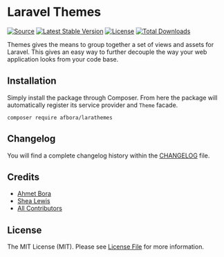# Laravel Themes
[![Source](https://img.shields.io/badge/source-afbora/larathemes-blue.svg?style=flat-square)](https://github.com/afbora/larathemes)
[![Latest Stable Version](https://poser.pugx.org/afbora/larathemes/v/stable?format=flat-square)](https://packagist.org/packages/afbora/larathemes)
[![License](https://img.shields.io/badge/license-MIT-brightgreen.svg?style=flat-square)](https://tldrlegal.com/license/mit-license)
[![Total Downloads](https://img.shields.io/packagist/dt/afbora/larathemes.svg?style=flat-square)](https://packagist.org/packages/afbora/larathemes)

Themes gives the means to group together a set of views and assets for Laravel. This gives an easy way to further decouple the way your web application looks from your code base.

## Installation
Simply install the package through Composer. From here the package will automatically register its service provider and `Theme` facade.

```
composer require afbora/larathemes
```

## Changelog
You will find a complete changelog history within the [CHANGELOG](CHANGELOG.md) file.

## Credits
- [Ahmet Bora](https://github.com/afbora)
- [Shea Lewis](https://github.com/kaidesu)
- [All Contributors](../../contributors)

## License
The MIT License (MIT). Please see [License File](LICENSE.md) for more information.

